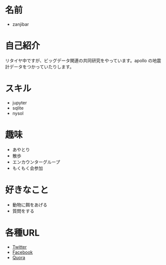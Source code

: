 # 名前
 * zanjibar

# 自己紹介

リタイヤ中ですが、ビッグデータ関連の共同研究をやっています。apollo の地震計データをつかっていたりします。

# スキル
 * jupyter
 * sqlite
 * nysol

# 趣味
 * あやとり
 * 散歩
 * エンカウンターグループ
 * もくもく会参加

# 好きなこと
  * 動物に餌をあげる
  * 質問をする

# 各種URL
 * [Twitter](https://twitter.com/zanjibar)
 * [Facebook](https://www.facebook.com/tadashi.nagao)
 * [Quora](https://jp.quora.com/profile/Tadashi-Nagao)
